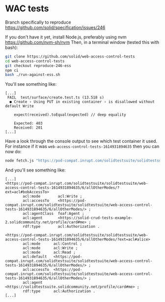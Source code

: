 # WAC tests
Branch specifically to reproduce https://github.com/solid/specification/issues/246

If you don't have it yet, install Node.js, preferably using nvm https://github.com/nvm-sh/nvm
Then, in a terminal window (tested this with bash):
```sh
git clone https://github.com/solid/web-access-control-tests
cd web-access-control-tests
git checkout reproduce-246-ess
npm ci
bash ./run-against-ess.sh
```

You'll see something like:
```
[...]
 FAIL  test/surface/create.test.ts (13.518 s)
  ● Create › Using PUT in existing container › is disallowed without default Write

    expect(received).toEqual(expected) // deep equality

    Expected: 403
    Received: 201
[...]
```

Have a look through the console output to see which test container it used. For instance if it was `web-access-control-tests-1614931894635` then you can now do:
```sh
node fetch.js "https://pod-compat.inrupt.com/solidtestsuite/solidtestsuite/web-access-control-tests-1614931894635/6/allOtherModes/?ext=acl"
```
And you'll see something like:
```turtle
[...]
<https://pod-compat.inrupt.com/solidtestsuite/solidtestsuite/web-access-control-tests-1614931894635/6/allOtherModes/?ext=acl#bobAccessTo>
        acl:mode        acl:Write ;
        acl:accessTo    <https://pod-compat.inrupt.com/solidtestsuite/solidtestsuite/web-access-control-tests-1614931894635/6/allOtherModes/> ;
        acl:agentClass  foaf:Agent ;
        acl:agent       <https://solid-crud-tests-example-2.solidcommunity.net/profile/card#me> ;
        rdf:type        acl:Authorization .

<https://pod-compat.inrupt.com/solidtestsuite/solidtestsuite/web-access-control-tests-1614931894635/6/allOtherModes/?ext=acl#alice>
        acl:mode      acl:Control ;
        acl:mode      acl:Write ;
        acl:mode      acl:Read ;
        acl:default   <https://pod-compat.inrupt.com/solidtestsuite/solidtestsuite/web-access-control-tests-1614931894635/6/allOtherModes/> ;
        acl:accessTo  <https://pod-compat.inrupt.com/solidtestsuite/solidtestsuite/web-access-control-tests-1614931894635/6/allOtherModes/> ;
        acl:agent     <https://solidtestsuite.solidcommunity.net/profile/card#me> ;
        rdf:type      acl:Authorization .
[...]
```